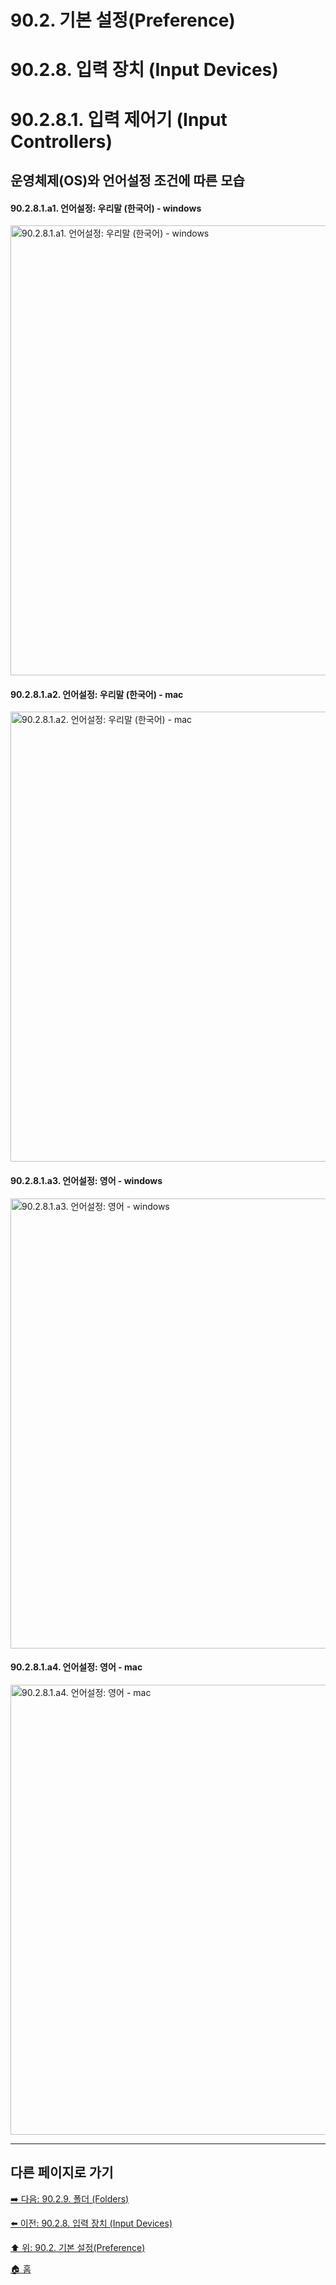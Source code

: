 # 90.2. 기본 설정(Preference)
# 90.2.8. 입력 장치 (Input Devices)
# 90.2.8.1. 입력 제어기 (Input Controllers)
## 운영체제(OS)와 언어설정 조건에 따른 모습
#### 90.2.8.1.a1. 언어설정: 우리말 (한국어) - windows

<img width="720" alt="90.2.8.1.a1. 언어설정: 우리말 (한국어) - windows" src="https://github.com/wonder13662/gimp/assets/15767104/fdd257be-6bbc-4d67-b0b3-427c29416f2c">

#### 90.2.8.1.a2. 언어설정: 우리말 (한국어) - mac

<img width="720" alt="90.2.8.1.a2. 언어설정: 우리말 (한국어) - mac" src="https://github.com/wonder13662/gimp/assets/15767104/f2e1b11a-addf-42c4-86ef-f334ddf5d9e6">

#### 90.2.8.1.a3. 언어설정: 영어 - windows

<img width="720" alt="90.2.8.1.a3. 언어설정: 영어 - windows" src="https://github.com/wonder13662/gimp/assets/15767104/0104a955-98c8-4984-b3e4-bc92a4fb4831">

#### 90.2.8.1.a4. 언어설정: 영어 - mac

<img width="720" alt="90.2.8.1.a4. 언어설정: 영어 - mac" src="https://github.com/wonder13662/gimp/assets/15767104/1b520516-3bad-477d-a5b3-a48a0f273a50">

***

## 다른 페이지로 가기

[➡️ 다음: 90.2.9. 폴더 (Folders)](./90-02-09-folders.md)

[⬅️ 이전: 90.2.8. 입력 장치 (Input Devices)](./90-02-08-input-device.md)

[⬆️ 위: 90.2. 기본 설정(Preference)](./90-02-00-preference.md)

[🏠 홈](./00-home.md)
